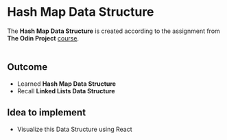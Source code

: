 # Hash Map Data Structure

The **Hash Map Data Structure** is created according to the assignment from **The Odin Project** [course](https://www.theodinproject.com/lessons/javascript-hashmap).
<br>
<br>

## **Outcome**

- Learned **Hash Map Data Structure**
- Recall **Linked Lists Data Structure**

## **Idea to implement**

- Visualize this Data Structure using React

<!-- * See my next project []() -->

